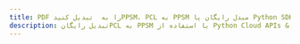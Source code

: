 ---title: PDF را به  تبدیل کنیدPPSM، PCL به PPSM مبدل رایگان یا Python SDKdescription: تبدیل رایگانPCL به PPSM با استفاده از Python Cloud APIs & SDK همچنین اسناد PDF را در Cloud ایجاد، ویرایش و رندر کنید.---